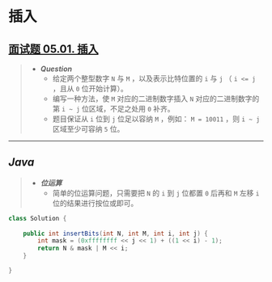 # 插入

## [面试题 05.01. 插入](https://leetcode.cn/problems/insert-into-bits-lcci/)

> - ***Question***
>   - 给定两个整型数字 `N` 与 `M` ，以及表示比特位置的 `i` 与 `j` （ `i <= j` ，且从 `0` 位开始计算）。
>   - 编写一种方法，使 `M` 对应的二进制数字插入 `N` 对应的二进制数字的第 `i ~ j` 位区域，不足之处用 `0` 补齐。
>   - 题目保证从 `i` 位到 `j` 位足以容纳 `M` ，例如： `M = 10011` ，则 `i ~ j` 区域至少可容纳 `5` 位。

---

## *Java*

> - ***位运算***
>   - 简单的位运算问题，只需要把 `N` 的 `i` 到 `j` 位都置 `0` 后再和 `M` 左移 `i` 位的结果进行按位或即可。

```java
class Solution {
    
    public int insertBits(int N, int M, int i, int j) {
        int mask = (0xffffffff << j << 1) + ((1 << i) - 1);
        return N & mask | M << i;
    }

}
```
